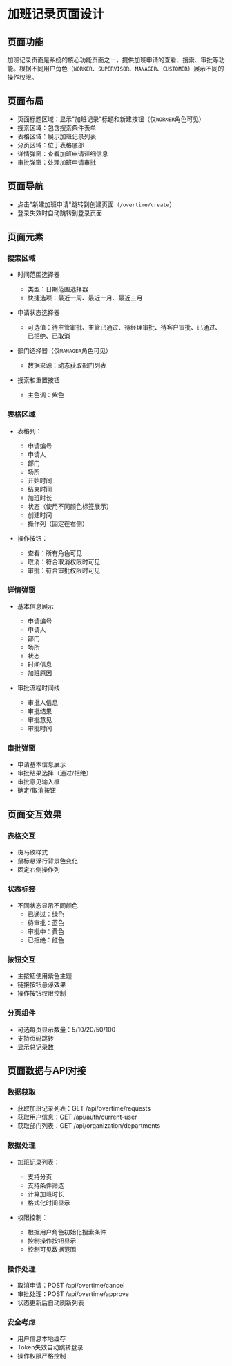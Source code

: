 # 加班记录页面设计

## 页面功能
加班记录页面是系统的核心功能页面之一，提供加班申请的查看、搜索、审批等功能。根据不同用户角色（`WORKER`、`SUPERVISOR`、`MANAGER`、`CUSTOMER`）展示不同的操作权限。

## 页面布局
- 页面标题区域：显示"加班记录"标题和新建按钮（仅`WORKER`角色可见）
- 搜索区域：包含搜索条件表单
- 表格区域：展示加班记录列表
- 分页区域：位于表格底部
- 详情弹窗：查看加班申请详细信息
- 审批弹窗：处理加班申请审批

## 页面导航
- 点击"新建加班申请"跳转到创建页面（`/overtime/create`）
- 登录失效时自动跳转到登录页面

## 页面元素

### 搜索区域
- 时间范围选择器
  - 类型：日期范围选择器
  - 快捷选项：最近一周、最近一月、最近三月
  
- 申请状态选择器
  - 可选值：待主管审批、主管已通过、待经理审批、待客户审批、已通过、已拒绝、已取消
  
- 部门选择器（仅`MANAGER`角色可见）
  - 数据来源：动态获取部门列表

- 搜索和重置按钮
  - 主色调：紫色

### 表格区域
- 表格列：
  - 申请编号
  - 申请人
  - 部门
  - 场所
  - 开始时间
  - 结束时间
  - 加班时长
  - 状态（使用不同颜色标签展示）
  - 创建时间
  - 操作列（固定在右侧）

- 操作按钮：
  - 查看：所有角色可见
  - 取消：符合取消权限时可见
  - 审批：符合审批权限时可见

### 详情弹窗
- 基本信息展示
  - 申请编号
  - 申请人
  - 部门
  - 场所
  - 状态
  - 时间信息
  - 加班原因

- 审批流程时间线
  - 审批人信息
  - 审批结果
  - 审批意见
  - 审批时间

### 审批弹窗
- 申请基本信息展示
- 审批结果选择（通过/拒绝）
- 审批意见输入框
- 确定/取消按钮

## 页面交互效果

### 表格交互
- 斑马纹样式
- 鼠标悬浮行背景色变化
- 固定右侧操作列

### 状态标签
- 不同状态显示不同颜色
  - 已通过：绿色
  - 待审批：蓝色
  - 审批中：黄色
  - 已拒绝：红色

### 按钮交互
- 主按钮使用紫色主题
- 链接按钮悬浮效果
- 操作按钮权限控制

### 分页组件
- 可选每页显示数量：5/10/20/50/100
- 支持页码跳转
- 显示总记录数

## 页面数据与API对接

### 数据获取
- 获取加班记录列表：GET /api/overtime/requests
- 获取用户信息：GET /api/auth/current-user
- 获取部门列表：GET /api/organization/departments

### 数据处理
- 加班记录列表：
  - 支持分页
  - 支持条件筛选
  - 计算加班时长
  - 格式化时间显示

- 权限控制：
  - 根据用户角色初始化搜索条件
  - 控制操作按钮显示
  - 控制可见数据范围

### 操作处理
- 取消申请：POST /api/overtime/cancel
- 审批处理：POST /api/overtime/approve
- 状态更新后自动刷新列表

### 安全考虑
- 用户信息本地缓存
- Token失效自动跳转登录
- 操作权限严格控制 